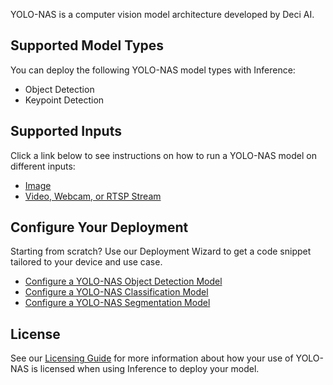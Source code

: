 YOLO-NAS is a computer vision model architecture developed by Deci AI.

## Supported Model Types

You can deploy the following YOLO-NAS model types with Inference:

- Object Detection
- Keypoint Detection

## Supported Inputs

Click a link below to see instructions on how to run a YOLO-NAS model on different inputs:

- [Image](/quickstart/run_model_on_image)
- [Video, Webcam, or RTSP Stream](/quickstart/run_model_on_rtsp_webcam)

## Configure Your Deployment

Starting from scratch? Use our Deployment Wizard to get a code snippet tailored to your device and use case.

- [Configure a YOLO-NAS Object Detection Model](https://roboflow.github.io/deploy-setup-widget/results.html#Fine-Tuned/Object%20Detection)
- [Configure a YOLO-NAS Classification Model](https://roboflow.github.io/deploy-setup-widget/results.html#Fine-Tuned/Classification)
- [Configure a YOLO-NAS Segmentation Model](https://roboflow.github.io/deploy-setup-widget/results.html#Fine-Tuned/Image%20Segmentation)

## License

See our [Licensing Guide](https://roboflow.com/licensing) for more information about how your use of YOLO-NAS is licensed when using Inference to deploy your model.